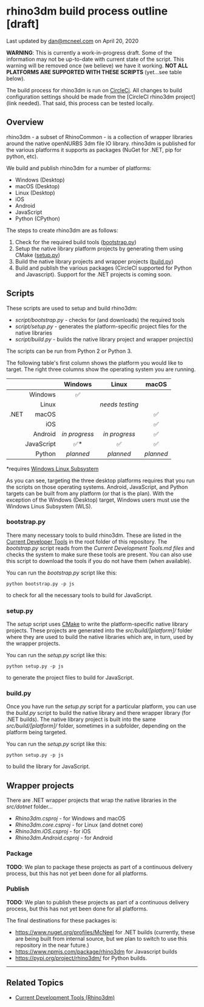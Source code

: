# rhino3dm build process outline [draft]

Last updated by dan@mcneel.com on April 20, 2020

**WARNING**: This is currently a work-in-progress draft.  Some of the information may not be up-to-date with current state of the script.  This warning will be removed once (we believe) we have it working.  **NOT ALL PLATFORMS ARE SUPPORTED WITH THESE SCRIPTS** (yet...see table below).

The build process for rhino3dm is run on [CircleCi](https://circleci.com/).  All changes to build configuration settings should be made from the [CircleCI rhino3dm project](link needed).  That said, this process can be tested locally.

## Overview

rhino3dm - a subset of RhinoCommon - is a collection of wrapper libraries around the native openNURBS 3dm file IO library.  rhino3dm is published for the various platforms it supports as packages (NuGet for .NET, pip for python, etc).  

We build and publish rhino3dm for a number of platforms:

- Windows (Desktop)
- macOS (Desktop)
- Linux (Desktop)
- iOS
- Android
- JavaScript
- Python (CPython)

The steps to create rhino3dm are as follows:

1. Check for the required build tools ([bootstrap.py](#bootstrap))
2. Setup the native library platform projects by generating them using CMake ([setup.py](#setup.py))
3. Build the native library projects and wrapper projects ([build.py](#build.py))
5. Build and publish the various packages (CircleCI supported for Python and Javascript).  Support for the .NET projects is coming soon.

## Scripts

These scripts are used to setup and build rhino3dm:

- *script/bootstrap.py* - checks for (and downloads) the required tools
- *script/setup.py* - generates the platform-specific project files for the native libraries
- *script/build.py* - builds the native library project and wrapper project(s)

The scripts can be run from Python 2 or Python 3.

The following table's first column shows the platform you would like to target.  The right three columns show the operating system you are running.

<table>
  <thead>
    <tr>
      <th colspan=2></th>
      <th align="center">Windows</th>
      <th align="center">Linux</th>
      <th align="center">macOS</th>
    </tr>
  </thead>
  <tbody>
    <tr>
      <td rowspan=5>.NET</td>
      <td align="right">Windows</td>
      <td align="center">✅</td>
      <td></td>
      <td></td>
    </tr>
    <tr>
      <td align="right">Linux</td>
      <td></td>
      <td align="center"><em>needs testing</em></td>
      <td></td>
    </tr>
    <tr>
      <td align="right">macOS</td>
      <td></td>
      <td></td>
      <td align="center">✅</td>
    </tr>
    <tr>
      <td align="right">iOS</td>
      <td></td>
      <td></td>
      <td align="center">✅</td>
    </tr>
    <tr>
      <td align="right">Android</td>
      <td align="center"><em>in progress</em></td>
      <td align="center"><em>in progress</em></td>
      <td align="center">✅</td>
    </tr>
    <tr>
      <td align="right" colspan=2>JavaScript</td>
      <td align="center">✅*</td>
      <td align="center">✅</td>
      <td align="center">✅</td>
    </tr>
    <tr>
      <td align="right" colspan=2>Python</td>
      <td align="center"><em>planned</em></td>
      <td align="center"><em>planned</em></td>
      <td align="center"><em>planned</em></td>
    </tr>
  </tbody>
</table>

*requires [Windows Linux Subsystem](https://docs.microsoft.com/en-us/windows/wsl/install-win10)

As you can see, targeting the three desktop platforms requires that you run the scripts on those operating systems.   Android, JavaScript, and Python targets can be built from any platform (or that is the plan).  With the exception of the Windows (Desktop) target, Windows users must use the Windows Linus Subsystem (WLS).

### bootstrap.py

There many necessary tools to build rhino3dm.  These are listed in the [Current Developer Tools](../Current%20Developer%20Tools.md) in the root folder of this repository.  The _bootstrap.py_ script reads from the _Current Development Tools.md files_ and checks the system to make sure these tools are present.  You can also use this script to download the tools if you do not have them (when available).

You can run the _bootstrap.py_ script like this:

`python bootstrap.py -p js`

to check for all the necessary tools to build for JavaScript.

### setup.py

The _setup_ script uses [CMake](https://cmake.org/) to write the platform-specific native library projects.  These projects are generated into the _src/build/[platform]/_ folder where they are used to build the native libraries which are, in turn, used by the wrapper projects.

You can run the _setup.py_ script like this:

`python setup.py -p js`

to generate the project files to build for JavaScript.

### build.py

Once you have run the _setup.py_ script for a particular platform, you can use the _build.py_ script to build the native library and there wrapper library (for .NET builds).  The native library project is built into the same _src/build/[platform]/_ folder, sometimes in a subfolder, depending on the platform being targeted.

You can run the _setup.py_ script like this:

`python setup.py -p js`

to build the library for JavaScript.

## Wrapper projects

There are .NET wrapper projects that wrap the native libraries in the _src/dotnet_ folder...

- _Rhino3dm.csproj_ - for Windows and macOS
- _Rhino3dm.core.csproj_ - for Linux (and dotnet core)
- _Rhino3dm.iOS.csproj_ - for iOS
- _Rhino3dm.Android.csproj_ - for Android

### Package

**TODO**: We plan to package these projects as part of a continuous delivery process, but this has not yet been done for all platforms.

### Publish

**TODO**: We plan to publish these projects as part of a continuous delivery process, but this has not yet been done for all platforms.

The final destinations for these packages is: 

- https://www.nuget.org/profiles/McNeel for .NET builds (currently, these are being built from internal source, but we plan to switch to use this repository in the near future.)
- https://www.npmjs.com/package/rhino3dm for Javascript builds
- https://pypi.org/project/rhino3dm/ for Python builds.

---

## Related Topics

- [Current Development Tools (Rhino3dm)](../Current%20Development%20Tools.md)
